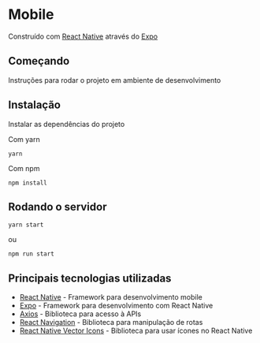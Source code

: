 # Mobile

Construído com [React Native](https://reactnative.dev/docs/getting-started) através do [Expo](https://docs.expo.io/versions/latest/)

## Começando

Instruções para rodar o projeto em ambiente de desenvolvimento

## Instalação

Instalar as dependências do projeto

Com yarn

```
yarn
```

Com npm

```
npm install
```

## Rodando o servidor

```
yarn start
```

ou

```
npm run start
```

## Principais tecnologias utilizadas

- [React Native](https://reactnative.dev/docs/getting-started) - Framework para desenvolvimento mobile
- [Expo](https://docs.expo.io/versions/latest/) - Framework para desenvolvimento com React Native
- [Axios](https://github.com/axios/axios) - Biblioteca para acesso à APIs
- [React Navigation](https://reactnavigation.org/docs/4.x/getting-started) - Biblioteca para manipulação de rotas
- [React Native Vector Icons](https://github.com/oblador/react-native-vector-icons) - Biblioteca para usar ícones no React Native
